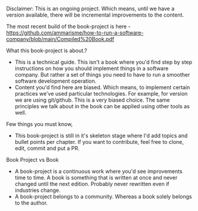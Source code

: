 Disclaimer:
This is an ongoing project. Which means, until we have a version available, there will be incremental improvements to the content.

The most recent build of the book-project is here - https://github.com/ammarisme/how-to-run-a-software-company/blob/main/Compiled%20Book.pdf

What this book-project is about.?
- This is a technical guide. This isn't a book where you'd find step by step instructions on how you should implement things in a software company. But rather a set of things you need to have to run a smoother software development operation.
- Content you'd find here are biased. Which means, to implement certain practices we've used particular technologies. For example, for version we are using git/github. This is a very biased choice. The same principles we talk about in the book can be applied using other tools as well.

Few things you must know,
- This book-project is still in it's skeleton stage where I'd add topics and bullet points per chapter. If you want to contribute, feel free to clone, edit, commit and put a PR.

Book Project vs Book
- A book-project is a continuous work where you'd see improvements time to time. A book is something that is written at once and never changed until the next edition. Probably never rewritten even if industries change.
- A book-project belongs to a community. Whereas a book solely belongs to the author.
